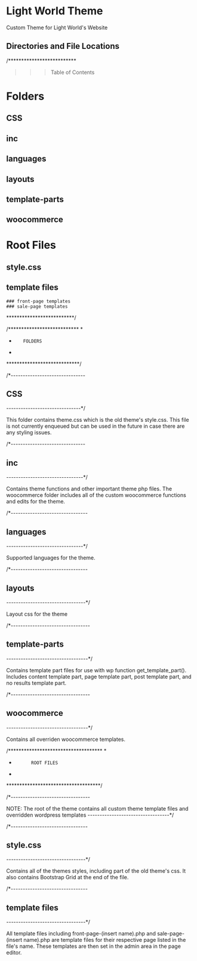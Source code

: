 
Light World Theme
===

Custom Theme for Light World's Website

Directories and File Locations
----------------------------

/**************************
>>> Table of Contents

# Folders
  ## CSS
  ## inc
  ## languages
  ## layouts
  ## template-parts
  ## woocommerce
# Root Files
  ## style.css
  ## template files
    ### front-page templates
    ### sale-page templates

**************************/

/***************************
*
*        FOLDERS
*
****************************/

/*-------------------------------
 ## CSS
 -------------------------------*/
 
 This folder contains theme.css which is the old theme's style.css. This file is not currently enqueued but can be used in the future in case there are any styling issues.
 
 /*-------------------------------
 ## inc
 --------------------------------*/
 
 Contains theme functions and other important theme php files. The woocommerce folder includes all of the custom woocommerce functions and edits for the theme.
 
 /*--------------------------------
 ## languages
 --------------------------------*/
 
 Supported languages for the theme.
 
 /*--------------------------------
 ## layouts
 ---------------------------------*/
 
 Layout css for the theme
 
 /*---------------------------------
 ## template-parts
 ----------------------------------*/
 
 Contains template part files for use with wp function get_template_part(). Includes content template part, page template part, post template part, and no results template part.
 
 /*---------------------------------
 ## woocommerce
 ----------------------------------*/
 
 Contains all overriden woocommerce templates.
 
 
/************************************
*
*           ROOT FILES
*
************************************/

/*---------------------------------

NOTE: The root of the theme contains all custom theme template files and overridden wordpress templates
----------------------------------*/

/*--------------------------------
## style.css
---------------------------------*/

Contains all of the themes styles, including part of the old theme's css. It also contains Bootstrap Grid at the end of the file.

/*--------------------------------
## template files
---------------------------------*/

All template files including front-page-(insert name).php and sale-page-(insert name).php are template files for their respective page listed in the file's name. These templates are then set in the admin area in the page editor.
